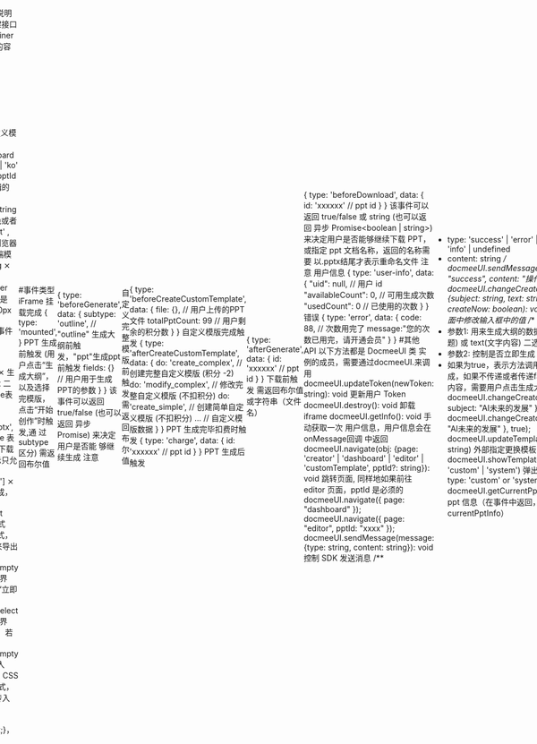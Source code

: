 <p align="center"><img src="https://docmee.cn/favicons/favicon-32x32.png" alt="logo"/></p>
<h1 align="center">文多多 AiPPT</h1>
<p align="center">
  简体中文 | <a href="./README_EN.md">English</a>
</p>
<p align="center">
	<a href="https://veasion.github.io/aippt" target="_blank">🔗在线演示</a>
	<span>&nbsp;&nbsp;•&nbsp;&nbsp;</span>
	<a href="https://veasion.github.io/aippt/ppt2json.html" target="_blank">📝PPT转JSON</a>
	<span>&nbsp;&nbsp;•&nbsp;&nbsp;</span>
	<a href="https://docmee.cn" target="_blank">🌏官方网站</a>
	<span>&nbsp;&nbsp;•&nbsp;&nbsp;</span>
	<a href="#-商业合作">💬合作交流</a>
</p>

文多多iFrame 方案
文多多 AiPPT 可以通过 iframe 与您的系统紧密结合，通过简单的一些步骤，就能将 Docmee 嵌入到您的业务系统中
快速使用您的 TOKEN 来体验 iframe 嵌入的效果

#准备
1.下载我们提供的 SDK 文件，地址是：C:\Users\Administrator\Desktop\aippt\aippt-main\wenduoduo\docmee-ui-sdk-iframe.min.js
2.在您的页面中引入
<head>
  <script src="docmee-ui-sdk-iframe.min.js"></script>
</head>

#初始化
您需要实例化我们提供的类 DocmeeUI 来嵌入我们的 UI
⚠️ 不要在 file 协议下运行，请启动一个 http 服务来运行！
接入代码示例
github： https://github.com/veasion/aippt-ui-iframe
gitee： https://gitee.com/veasion/aippt-ui-iframe

<!DOCTYPE html>
<html lang="zh-CN">
  <head>
    <meta charset="UTF-8" />
    <title>文多多 AiPPT</title>
    <script src="docmee-ui-sdk-iframe.min.js"></script>
    <style>
      body {
        width: 100vw;
        height: 100vh;
        margin: 0;
        display: flex;
        justify-content: center;
        align-items: center;
      }
      #container {
        width: calc(100% - 20px);
        height: calc(100% - 20px);
        margin: 0;
        padding: 0;
        border-radius: 12px;
        box-shadow: 0 0 12px rgba(120, 120, 120, 0.3);
        overflow: hidden;
        background: linear-gradient(-157deg, #f57bb0, #867dea);
        color: white;
      }
    </style>
  </head>
  <body>
    <div id="container"></div>
  </body>
  <script>
    // 请在服务端调用 createApiToken 接口生成token（不同uid生成的token数据相互隔离）
    // 接口文档：https://docmee.cn/open-platform/api#%E5%88%9B%E5%BB%BA%E6%8E%A5%E5%8F%A3-token
    var token = createApiToken();

    // 初始化 UI iframe
    const docmeeUI = new DocmeeUI({
      pptId: null,
      token: token, // token
      container: document.querySelector("#container"), // 挂载 iframe 的容器
      page: "creator", // 'creator' 创建页面; 'dashboard' PPT列表; 'customTemplate' 自定义模版; 'editor' 编辑页（需要传pptId字段）
      lang: "zh", // 国际化
      mode: "light", // light 亮色模式, dark 暗色模式
      isMobile: false, // 移动端模式
      background: "linear-gradient(-157deg,#f57bb0, #867dea)", // 自定义背景
      padding: "40px 20px 0px",
      onMessage(message) {
        console.log("监听事件", message);
        if (message.type === "invalid-token") {
          // 在token失效时触发
          console.log("token 认证错误");
          // 更换新的 token
          // let newToken = createApiToken()
          // docmeeUI.updateToken(newToken)
        } else if (message.type === "beforeGenerate") {
          const { subtype, fields } = message.data;
          if (subtype === "outline") {
            // 生成大纲前触发
            console.log("即将生成ppt大纲", fields);
            return true;
          } else if (subtype === "ppt") {
            // 生成PPT前触发
            console.log("即将生成ppt", fields);
            docmeeUI.sendMessage({
              type: "success",
              content: "继续生成PPT",
            });
            return true;
          }
        } else if (message.type === "beforeCreateCustomTemplate") {
          const { file, totalPptCount } = message.data;
          // 是否允许用户继续制作PPT
          console.log("用户自定义完整模版，PPT文件：", file.name);
          if (totalPptCount < 2) {
            console.log("用户积分不足，不允许制作自定义完整模版");
            return false;
          }
          return true;
        } else if (message.type == "pageChange") {
          pageChange(message.data.page);
        } else if (message.type === "beforeDownload") {
          // 自定义下载PPT的文件名称
          const { id, subject } = message.data;
          return `PPT_${subject}.pptx`;
        } else if (message.type == "error") {
          if (message.data.code == 88) {
            // 创建token传了limit参数可以限制使用次数
            alert("您的次数已用完");
          } else {
            alert("发生错误：" + message.data.message);
          }
        }
      },
    });
  </script>
</html>

#参数说明
参数名称	类型	必填	说明	例
token	string	✔︎	调用 API 创建接口 token 获取 token	sk_xxx
container	HTMLElement	✔︎	挂载 iframe 的容器	
themeColor	string	⨯	主题色	#4b39b8
page	'dashboard' | 'creator' | 'editor' | 'customTemplate'	⨯	进入页面，'dashboard'表示文档列表页，'creator'生成 ppt 页面, 'customTemplate'表示进入自定义模版页面，'editor'表示编辑页面（pptId 必须同时传递）	dashboard
lang	'zh' | 'en' | 'jp' | 'de' | 'fr' | 'ko' | 'pt'	⨯	语言(详见 国际化)	'zh'
pptId	string	○	进入 editor 页面时编辑的 pptId，如果 page 为 editor 时，pptId 不能为空	-
background	string	⨯	iframe 背景颜色，可填入颜色或者图片 url 地址	#f1f1f1
mode	'light' , 'dark'	⨯	亮色，暗色模式	当前浏览器环境
isMobile	boolean	⨯	移动端模式	false
backgroundSize	string	⨯	iframe 背景大小 与 CSS 中的 background-size 语法相同	cover
padding	string	⨯	内边距（也就是 css 的 padding，语法相同）	20px 10px 20px 10px
onMessage	function	⨯	事件处理钩子 详见 事件类型	function (message) {}
creatorData	{subject: string, createNow?: boolean} | {text: string, createNow?: boolean}	⨯	生成页面传递 内容 subject 与 text 二选其一； createNow 如果为 true表示直接开始大纲生成（仅当 page=creator）时生效	-
downloadButton	boolean | ['pptx', 'pdf']	⨯	下载文件选项 返回 false 表示禁用下载，如果只想打开一种下载方式，可以传递数组['pptx']表示只允许下载为 pptx 格式	true
creatorMode	['topic', 'material']	⨯	生成 PPT 方式，topic：主题生成，material：外部资料	['topic', 'material']
outlineExportFormat	'txt'| 'md'	⨯	导出大纲的文件格式（注意：不管是 txt 还是 md 格式，内容都是按照 markdown 语法来导出的）	'md'
createCustomTemplateWhenEmpty	boolean	⨯	控制自定义模版选择界面，若自为空时，是否需要显示“立即创建”按钮	false
createCustomTemplateWhenSelect	boolean	⨯	控制自定义模版选择界面，是否显示“自定义模版”按钮，若设置为 true，则 createCustomTemplateWhenEmpty 参数无效	false
css	string	⨯	注入 CSS 样式，可可通过传递自定义 CSS 来更加深度地自定义文多多的样式，支持可访问的 URL 地址或直接传入 CSS 字符串，例如：#docmee_SdkContainer {background: white !important;}，或'https://abc.cn/style.css'	-

#事件类型
iFrame 挂载完成
{
  type: 'mounted',
}
PPT 生成前触发 (用户点击“生成大纲”，以及选择完模版，点击“开始创作”时触发,通 过 subtype 区分) 需返回布尔值

{
  type: 'beforeGenerate',
  data: {
    subtype: 'outline', // "outline" 生成大纲前触发，"ppt"生成ppt前触发
    fields: {} // 用户用于生成PPT的参数
  }
}
该事件可以返回 true/false (也可以返回 异步 Promise<boolean>) 来决定用户是否能 够继续生成 注意

自定义完整模版前触发 需返回布尔值

{
  type: 'beforeCreateCustomTemplate',
  data: {
    file: {}, // 用户上传的PPT文件
    totalPptCount: 99 // 用户剩余的积分数
  }
}
自定义模版完成触发
{
  type: 'afterCreateCustomTemplate',
  data: {
    do: 'create_complex', // 创建完整自定义模版 (积分 -2)
    do: 'modify_complex', // 修改完整自定义模版  (不扣积分)
    do: 'create_simple', // 创建简单自定义模版 (不扣积分)
    ...
    // 自定义模版数据
  }
}
PPT 生成完毕扣费时触发
{
  type: 'charge',
  data: {
    id: 'xxxxxx' // ppt id
  }
}
PPT 生成后触发

{
  type: 'afterGenerate',
  data: {
    id: 'xxxxxx' // ppt id
  }
}
下载前触发 需返回布尔值或字符串（文件名）

{
  type: 'beforeDownload',
  data: {
    id: 'xxxxxx' // ppt id
  }
}
该事件可以返回 true/false 或 string (也可以返回 异步 Promise<boolean | string>) 来决定用户是否能够继续下载 PPT，或指定 ppt 文档名称，返回的名称需要 以.pptx结尾才表示重命名文件 注意
用户信息
{
  type: 'user-info',
  data: {
   "uid": null, // 用户 id
   "availableCount": 0, // 可用生成次数
   "usedCount": 0 // 已使用的次数
  }
}
错误
{
  type: 'error',
  data: {
    code: 88, // 次数用完了
    message:"您的次数已用完，请开通会员"
  }
}
#其他 API
以下方法都是 DocmeeUI 类 实例的成员，需要通过docmeeUI.来调用
docmeeUI.updateToken(newToken: string): void 更新用户 Token
docmeeUI.destroy(): void 卸载 iframe
docmeeUI.getInfo(): void 手动获取一次 用户信息，用户信息会在onMessage回调 中返回
docmeeUI.navigate(obj: {page: 'creator' | 'dashboard' | 'editor' | 'customTemplate', pptId?: string}): void 跳转页面, 同样地如果前往 editor 页面，pptId 是必须的
docmeeUI.navigate({ page: "dashboard" });
docmeeUI.navigate({ page: "editor", pptId: "xxxx" });
docmeeUI.sendMessage(message: {type: string, content: string}): void 控制 SDK 发送消息
/**
 *  type: 'success' | 'error' | 'warning' | 'info' | undefined
 *  content: string
 */
docmeeUI.sendMessage({ type: "success", content: "操作成功" });
docmeeUI.changeCreatorData(data: {subject: string, text: string}, createNow: boolean): void 在creator页面中修改输入框中的值
/**
 *  参数1: 用来生成大纲的数据 subject(主题) 或 text(文字内容) 二选其一
 *  参数2: 控制是否立即生成
 *    如果为true，表示方法调用时直接开始生成，如果不传递或者传递false时，仅输入内容，需要用户点击生成大纲按钮
 */
docmeeUI.changeCreatorData({ subject: "AI未来的发展" }, true);
// 或
docmeeUI.changeCreatorData({ text: "AI未来的发展" }, true);
docmeeUI.updateTemplate(templateId: string) 外部指定更换模板，并刷新
docmeeUI.showTemplateDialog(type?: 'custom' | 'system') 弹出模板选择弹框, type: 'custom' or 'system' (default)
docmeeUI.getCurrentPptInfo() 返回 ppt 信息（在事件中返回，事件类型currentPptInfo）

国际化
为了应对多语种环境，文多多 AiPPT 支持国际化。
目前支持的语言列表有:
中文 zh
英文 en
日本语 jp
韩语 ko
法语 fr
德语 de
葡萄牙语 pt
接口转发
如果你想对某些接口进行特殊处理，比如图片接口走你们自己的图库接口之类的扩展，或者 API 代理商 提供给用户 iframe 接入方式，都可以通过 nginx 进行接口转发实现。

示例：
假设你的服务器域名为 xxx.com
服务器端 nginx 配置如下：
server {
    listen 8080;
    server_name xxx.com;
    charset utf-8;

    # 图片接口特殊处理，走你们自己的图片接口逻辑
    # location /api/ppt/genImg {
    #     proxy_pass http://127.0.0.1/api/ppt/genImg;
    #     proxy_set_header Host $host;
    #     proxy_set_header X-Real-IP $remote_addr;
    #     proxy_set_header X-Forwarded-Proto $scheme;
    #     proxy_set_header X-Forwarded-For $proxy_add_x_forwarded_for;
    #     proxy_set_header X-Real-Port $remote_port;
    # }

    # 接口代理
    location ^~ /api {
        proxy_pass https://docmee.cn/api;
        proxy_read_timeout 600;
        proxy_connect_timeout 600;
        proxy_send_timeout 600;
        proxy_cache off;
        proxy_buffering off;
        proxy_http_version 1.1;
        proxy_set_header Host docmee.cn;
        proxy_set_header X-Real-IP $remote_addr;
        proxy_set_header X-Forwarded-Proto 'https';
        proxy_set_header X-Forwarded-For $proxy_add_x_forwarded_for;
        proxy_set_header X-Real-Port $remote_port;
    }

    # 页面代理
    location / {
        proxy_pass https://docmee.cn;
        proxy_set_header Host docmee.cn;
        proxy_set_header X-Real-IP $remote_addr;
        proxy_set_header X-Forwarded-Proto 'https';
        proxy_set_header X-Forwarded-For $proxy_add_x_forwarded_for;
        proxy_set_header X-Real-Port $remote_port;
    }

}
使用 DocmeeUI 是指定代理相关参数：


const docmeeUI = new DocmeeUI({
    // 前端域名代理
    DOMAIN: 'http://xxx.com:8080',
    // 服务端代理
    baseURL: 'http://xxx.com:8080/api',
    ....
})

# 🌟 Star History


<picture>
    <source media="(prefers-color-scheme: dark)" srcset="https://api.star-history.com/svg?repos=veasion/aippt&type=Date&theme=dark" />
    <source media="(prefers-color-scheme: light)" srcset="https://api.star-history.com/svg?repos=veasion/aippt&type=Date" />
    <img alt="Star History Chart" src="https://api.star-history.com/svg?repos=veasion/aippt&type=Date" />
</picture>
